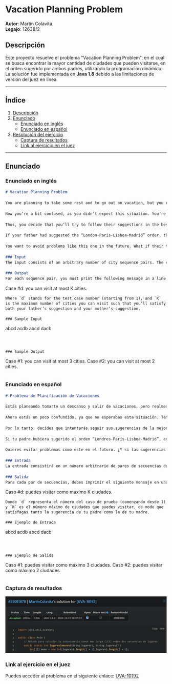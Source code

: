 
# Vacation Planning Problem

**Autor**: Martín Colavita  
**Legajo**: 12638/2

## Descripción
Este proyecto resuelve el problema "Vacation Planning Problem", en el cual se busca encontrar la mayor cantidad de ciudades que pueden visitarse, en el orden sugerido por ambos padres, utilizando la programación dinámica. La solución fue implementada en **Java 1.8** debido a las limitaciones de versión del juez en línea.

----------------------------------------------------------------------------------------------------------------------------

## Índice

1. [Descripción](#descripción)
2. [Enunciado](#enunciado)
   - [Enunciado en inglés](#enunciado-en-inglés)
   - [Enunciado en español](#enunciado-en-español)
3. [Resolución del ejercicio](#resolución-del-ejercicio)
   - [Captura de resultados](#captura-de-resultados)
   - [Link al ejercicio en el juez](#link-al-ejercicio-en-el-juez)

----------------------------------------------------------------------------------------------------------------------------

## Enunciado

### Enunciado en inglés

```md
# Vacation Planning Problem

You are planning to take some rest and to go out on vacation, but you really don’t know which cities you should visit. So, you ask your parents for help. Your mother says, "My son, you MUST visit Paris, Madrid, Lisboa, and London. But it’s only fun in this order." Then your father says: "Son, if you’re planning to travel, go first to Paris, then to Lisboa, then to London and then, at last, go to Madrid. I know what I’m talking about."

Now you’re a bit confused, as you didn’t expect this situation. You’re afraid that you’ll hurt your mother if you follow your father’s suggestion. But you’re also afraid to hurt your father if you follow your mother’s suggestion. It can get worse because you could hurt both of them if you simply ignore their suggestions!

Thus, you decide that you’ll try to follow their suggestions in the best way you can. You realize that the “Paris-Lisboa-London” order is the one which better satisfies both your mother and your father. Afterwards, you can say that you could not visit Madrid, even though you would’ve liked it very much.

If your father had suggested the “London-Paris-Lisboa-Madrid” order, then you would have two orders, “Paris-Lisboa” and “Paris-Madrid,” that would better satisfy both of your parents' suggestions. In this case, you could only visit 2 cities.

You want to avoid problems like this one in the future. What if their travel suggestions were bigger? Probably you would not find the best way very easily. So, you decided to write a program to help you in this task.

### Input
The input consists of an arbitrary number of city sequence pairs. The end of input occurs when the first sequence starts with a '#' character (without the quotes). Your program should not process this case. Each travel sequence will be on a line alone and will be formed by legal characters (as defined above). All travel sequences will appear in a single line and will have at most 100 cities.

### Output
For each sequence pair, you must print the following message in a line alone:
```
Case #d: you can visit at most K cities.
```
Where `d` stands for the test case number (starting from 1), and `K` is the maximum number of cities you can visit such that you’ll satisfy both your father’s suggestion and your mother’s suggestion.

### Sample Input
```
abcd
acdb
abcd
dacb
#
```

### Sample Output
```
Case #1: you can visit at most 3 cities.
Case #2: you can visit at most 2 cities.
```
```

### Enunciado en español

```md
# Problema de Planificación de Vacaciones

Estás planeando tomarte un descanso y salir de vacaciones, pero realmente no sabes qué ciudades debes visitar. Entonces, pides ayuda a tus padres. Tu madre dice: "Hijo, DEBES visitar París, Madrid, Lisboa y Londres. Pero solo es divertido en este orden". Luego, tu padre dice: "Hijo, si planeas viajar, ve primero a París, luego a Lisboa, luego a Londres y finalmente, al final, ve a Madrid. Sé de lo que hablo."

Ahora estás un poco confundido, ya que no esperabas esta situación. Temes herir a tu madre si sigues la sugerencia de tu padre. Pero también temes herir a tu padre si sigues la sugerencia de tu madre. ¡Y la situación puede empeorar, porque podrías herir a ambos si simplemente ignoras sus sugerencias!

Por lo tanto, decides que intentarás seguir sus sugerencias de la mejor manera que puedas. Te das cuenta de que el orden “París-Lisboa-Londres” es el que mejor satisface tanto a tu madre como a tu padre. Después puedes decir que no pudiste visitar Madrid, aunque te hubiera gustado mucho.

Si tu padre hubiera sugerido el orden “Londres-París-Lisboa-Madrid”, entonces tendrías dos órdenes, “París-Lisboa” y “París-Madrid”, que mejor satisfarían las sugerencias de ambos padres. En este caso, solo podrías visitar 2 ciudades.

Quieres evitar problemas como este en el futuro. ¿Y si las sugerencias de viaje fueran más grandes? Probablemente no encontrarías la mejor manera tan fácilmente. Entonces, decidiste escribir un programa para ayudarte con esta tarea.

### Entrada
La entrada consistirá en un número arbitrario de pares de secuencias de ciudades. La entrada termina cuando la primera secuencia comienza con el carácter ‘#’ (sin las comillas). Tu programa no debe procesar este caso. Cada secuencia de viaje estará en una línea sola y se formará con caracteres válidos (como se define anteriormente). Todas las secuencias de viaje aparecerán en una sola línea y tendrán un máximo de 100 ciudades.

### Salida
Para cada par de secuencias, debes imprimir el siguiente mensaje en una línea sola:
```
Caso #d: puedes visitar como máximo K ciudades.
```
Donde `d` representa el número del caso de prueba (comenzando desde 1) y `K` es el número máximo de ciudades que puedes visitar, de modo que satisfagas tanto la sugerencia de tu padre como la de tu madre.

### Ejemplo de Entrada
```
abcd
acdb
abcd
dacb
#
```

### Ejemplo de Salida
```
Caso #1: puedes visitar como máximo 3 ciudades.
Caso #2: puedes visitar como máximo 2 ciudades.
```
```

### Captura de resultados

![img.png](img-Vacation_Planning_Problem.png)

### Link al ejercicio en el juez

Puedes acceder al problema en el siguiente enlace: [UVA-10192](https://vjudge.net/problem/UVA-10192)
```

